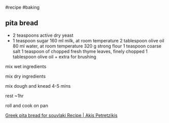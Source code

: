 #recipe #baking
## pita bread

* 2 teaspoons active dry yeast
* 1 teaspoon sugar
160 ml milk, at room temperature
2 tablespoon olive oil
80 ml water, at room temperature
320 g strong flour
1 teaspoon coarse salt
1 teaspoon of chopped fresh thyme leaves, finely chopped
1 tablespoon olive oil + extra for brushing

mix wet ingredients

mix dry ingredients

mix dough and knead 4-5 mins 

rest ~1hr

roll and cook on pan

[Greek pita bread for souvlaki Recipe \| Akis Petretzikis](https://akispetretzikis.com/categories/pswmia-zymes/pites-gia-soyvlaki)